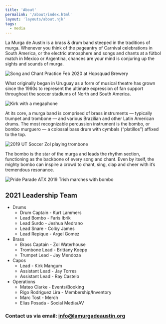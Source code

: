 ```yaml
---
title: 'About'
permalink: '/about/index.html'
layout: 'layouts/about.njk'
tags:
  - media
---
```


La Murga de Austin is a brass & drum band steeped in the traditions of murga. Whenever you think of the pageantry of Carnival celebrations in South America, or the electric atmosphere and songs and chants at a fútbol match in Mexico or Argentina, chances are your mind is conjuring up the sights and sounds of murga.

![Song and Chant Practice Feb 2020 at Hopsquad Brewery](/images/2020-feb-hopsquad.jpeg 'Photo by Anthony Cardinal')

What originally began in Uruguay as a form of musical theatre has grown since the 1960s to represent the ultimate expression of fan support throughout the soccer stadiums of North and South America.

![Kirk with a megaphone](/images/2020-10-20-kirk.jpg 'Photo by Alex Rubio Photography')

At its core, a murga band is comprised of brass instruments — typically trumpet and trombone — and various Brazilian and other Latin American drums. The most recognizable percussion instrument is the bombo, or bombo murguero — a colossal bass drum with cymbals (“platillos”) affixed to the top.

![2019 UT Soccer Zol playing trombone](/images/2019-ut-soccer-zol.jpeg 'Photo by Alex Rubio Photography')

The bombo is the star of the murga and leads the rhythm section, functioning as the backbone of every song and chant. Even by itself, the mighty bombo can inspire a crowd to chant, sing, clap and cheer with it’s tremendous resonance.

![Pride Parade ATX 2019 Trish marches with bombo](/images/pride-2019-trish.jpeg 'Photo by Alex Rubio Photography')

## 2021 Leadership Team

- Drums
  - Drum Captain - Kurt Lammers
  - Lead Bombo - Faris Ibrik
  - Lead Surdo - Jeshua Medrano
  - Lead Snare - Colby James
  - Lead Repique - Argel Gomez
- Brass
  - Brass Captain - Zol Waterhouse
  - Trombone Lead - Brittany Koepp
  - Trumpet Lead - Jay Mendoza
- Capos
  - Lead - Kirk Mangum
  - Assistant Lead - Jay Torres
  - Assistant Lead - Ray Castelo
- Operations
  - Mateo Clarke - Events/Booking
  - Rigo Rodriguez Lira - Membership/Inventory
  - Marc Tost - Merch
  - Elias Posada - Social Media/AV

### Contact us via email: <a href="mailto:info@lamurgadeaustin.org">info@lamurgadeaustin.org</a>
